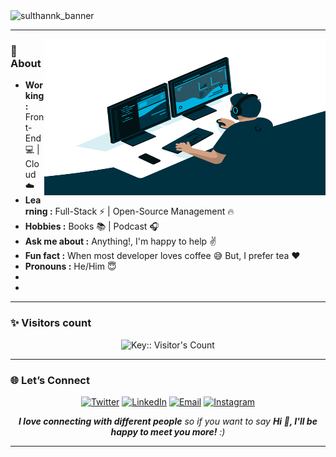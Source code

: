
<!-- ![White Torn Paper LinkedIn Banner](https://user-images.githubusercontent.com/32130871/158026344-8046ac54-f096-4cbc-bd2c-941f714bb655.png) -->
<img width="1600" height="400" alt="sulthannk_banner" src="https://github.com/user-attachments/assets/60c521aa-03b7-4602-84e5-31ce5af8d586" />

-----------------------------------------------------------------------------------------------------------------------------------------------------------------------
<!-- credits for gif https://giphy.com/izmiragency -->

<!-- <img align="right" height="200" width="300" src="dev.gif">-->
<img align="right" height="250" width="450" src="coding_dev.gif">

### 🤔 About
-  **Working :** Front-End :computer: | Cloud :cloud: 
-  **Learning :** Full-Stack :zap: | Open-Source Management :fire:	
-  **Hobbies :** Books :books: | Podcast :headphones:
-  **Ask me about :** Anything!, I'm happy to help :v:
-  **Fun fact :** When most developer loves coffee :sweat_smile: But, I prefer tea :heart: 
-  **Pronouns :** He/Him :innocent:
-  
-  

-----------------------------------------------------------------------------------------------------------------------------------------------------------------------
<!-- <img src="fading_line.gif">  -->

### ✨ Visitors count

<p align="center">
  <img height="70em" src="https://profile-counter.deno.dev/:yourkey:/count.svg" alt="Key:: Visitor's Count" />
</p>

<!-- ### 📊 Profile stats  -->

<!-- <img height="160em" align="right" src="https://github-readme-stats.vercel.app/api/top-langs/?username=SulthanNK&theme=dracula&show_icons=true&layout=compact&langs_count=6" />
![VisitorCount](https://profile-counter.glitch.me/{SulthanNK}/count.svg)
-->

<!--

-----------------------------------------------------------------------------------------------------------------------------------------------------------------------

### 📈 Some stats

<p align="center">
  <img height="195em" src="https://github-readme-stats.vercel.app/api?username=SulthanNK&theme=dracula" />

  <img src="https://streak-stats.demolab.com?user=SulthanNK&theme=onedark-duo&border_radius=5&date_format=j%20M%5B%20Y%5D&card_width=500" alt="GitHub Streak" />
</p>

-->

<!-- 
-----------------------------------------------------------------------------------------------------------------------------------------------------------------------

### 🔧 Tools in my belt

<p align="center">
  <a href="https://skillicons.dev">
    <img src="https://skillicons.dev/icons?i=androidstudio,bash,css,firebase,gcp,git,github,gitlab,html,js,kotlin,md,mongodb,netlify,nextjs,nodejs,notion,npm,postman,react,redux,sentry,tailwind,vscode&perline=8" />
  </a>
</p>

-->
  
-----------------------------------------------------------------------------------------------------------------------------------------------------------------------

### 🌐 Let’s Connect

<p align="center">
  <a href="https://twitter.com/SulthanNK"><img src="https://skillicons.dev/icons?i=twitter" height="50" alt="Twitter"/></a>
  <a href="https://www.linkedin.com/in/sulthannk"><img src="https://skillicons.dev/icons?i=linkedin" height="50" alt="LinkedIn"/></a>
  <a href="mailto:sulthannk@gmail.com"><img src="https://skillicons.dev/icons?i=gmail" height="50" alt="Email"/></a>
  <a href="https://www.instagram.com/sulthannk"><img src="https://skillicons.dev/icons?i=instagram" height="50" alt="Instagram"/></a>
</p>

<!--  <p align="center">
<a href="https://twitter.com/SulthanNK" target="blank">
  <img align="center" src="https://raw.githubusercontent.com/rahuldkjain/github-profile-readme-generator/master/src/images/icons/Social/twitter.svg" alt="Sulthan-Mohaideen" height="35" width="35" />
</a>
<a href="https://www.linkedin.com/in/sulthannk" target="blank">
  <img align="center" src="https://raw.githubusercontent.com/rahuldkjain/github-profile-readme-generator/master/src/images/icons/Social/linked-in-alt.svg" alt="Sulthan-Mohaideen" height="35" width="35" />
</a>
<a href="https://www.instagram.com/sulthannk" target="blank">
  <img align="center" src="https://raw.githubusercontent.com/rahuldkjain/github-profile-readme-generator/master/src/images/icons/Social/instagram.svg" alt="sulthannk" height="35" width="35" />
</a>
</p>   -->

<p align="center"><em><b>I love connecting with different people</b> so if you want to say <b>Hi 👋, I'll be happy to meet you more!</b> :)</em></p>

-----------------------------------------------------------------------------------------------------------------------------------------------------------------------
